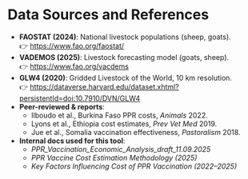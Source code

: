 # Data Sources and References

- **FAOSTAT (2024)**: National livestock populations (sheep, goats).  
  👉 https://www.fao.org/faostat/  
- **VADEMOS (2025)**: Livestock forecasting model (goats, sheep).  
  👉 https://www.fao.org/vacdems  
- **GLW4 (2020)**: Gridded Livestock of the World, 10 km resolution.  
  👉 https://dataverse.harvard.edu/dataset.xhtml?persistentId=doi:10.7910/DVN/GLW4  
- **Peer-reviewed & reports**:
  - Ilboudo et al., Burkina Faso PPR costs, *Animals* 2022.
  - Lyons et al., Ethiopia cost estimates, *Prev Vet Med* 2019.
  - Jue et al., Somalia vaccination effectiveness, *Pastoralism* 2018.
- **Internal docs used for this tool**:
  - *PPR_Vaccination_Economic_Analysis_draft_11.09.2025*  
  - *PPR Vaccine Cost Estimation Methodology (2025)*  
  - *Key Factors Influencing Cost of PPR Vaccination (2022–2025)*  
